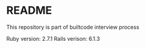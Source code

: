 # README

This repository is part of builtcode interview process

Ruby version: 2.7.1
Rails verison: 6.1.3
